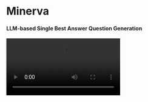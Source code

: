 # Minerva
#### LLM-based Single Best Answer Question Generation


<video src="https://github.com/user-attachments/assets/907a4568-b1bc-4c82-8c50-9b53b6fac503" />

